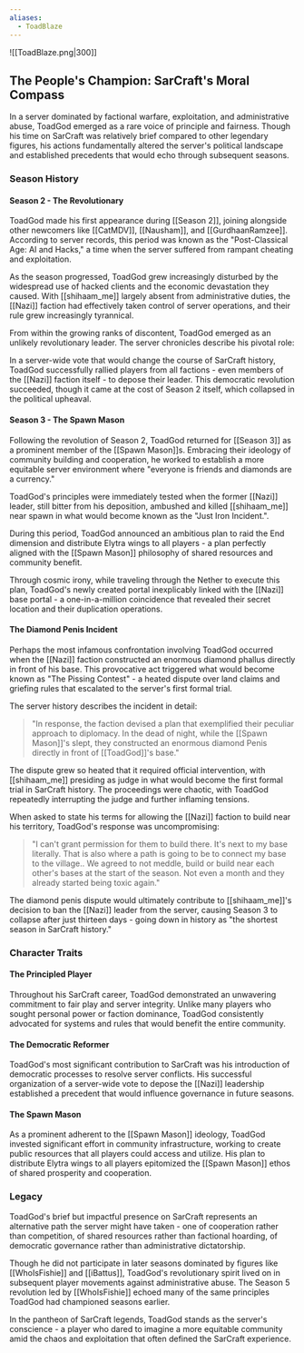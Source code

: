 ```yaml
---
aliases:
  - ToadBlaze
---
```

![[ToadBlaze.png|300]]

## The People's Champion: SarCraft's Moral Compass

In a server dominated by factional warfare, exploitation, and administrative abuse, ToadGod emerged as a rare voice of principle and fairness. Though his time on SarCraft was relatively brief compared to other legendary figures, his actions fundamentally altered the server's political landscape and established precedents that would echo through subsequent seasons.

### Season History
#### Season 2 - The Revolutionary

ToadGod made his first appearance during [[Season 2]], joining alongside other newcomers like [[CatMDV]], [[Nausham]], and [[GurdhaanRamzee]]. According to server records, this period was known as the "Post-Classical Age: AI and Hacks," a time when the server suffered from rampant cheating and exploitation.

As the season progressed, ToadGod grew increasingly disturbed by the widespread use of hacked clients and the economic devastation they caused. With [[shihaam_me]] largely absent from administrative duties, the [[Nazi]] faction had effectively taken control of server operations, and their rule grew increasingly tyrannical.

From within the growing ranks of discontent, ToadGod emerged as an unlikely revolutionary leader. The server chronicles describe his pivotal role:

In a server-wide vote that would change the course of SarCraft history, ToadGod successfully rallied players from all factions - even members of the [[Nazi]] faction itself - to depose their leader. This democratic revolution succeeded, though it came at the cost of Season 2 itself, which collapsed in the political upheaval.

#### Season 3 - The Spawn Mason

Following the revolution of Season 2, ToadGod returned for [[Season 3]] as a prominent member of the [[Spawn Mason]]s. Embracing their ideology of community building and cooperation, he worked to establish a more equitable server environment where "everyone is friends and diamonds are a currency."

ToadGod's principles were immediately tested when the former [[Nazi]] leader, still bitter from his deposition, ambushed and killed [[shihaam_me]] near spawn in what would become known as the "Just Iron Incident.".

During this period, ToadGod announced an ambitious plan to raid the End dimension and distribute Elytra wings to all players - a plan perfectly aligned with the [[Spawn Mason]] philosophy of shared resources and community benefit.

Through cosmic irony, while traveling through the Nether to execute this plan, ToadGod's newly created portal inexplicably linked with the [[Nazi]] base portal - a one-in-a-million coincidence that revealed their secret location and their duplication operations.

#### The Diamond Penis Incident

Perhaps the most infamous confrontation involving ToadGod occurred when the [[Nazi]] faction constructed an enormous diamond phallus directly in front of his base. This provocative act triggered what would become known as "The Pissing Contest" - a heated dispute over land claims and griefing rules that escalated to the server's first formal trial.

The server history describes the incident in detail:

> "In response, the faction devised a plan that exemplified their peculiar approach to diplomacy. In the dead of night, while the [[Spawn Mason]]'s slept, they constructed an enormous diamond Penis directly in front of [[ToadGod]]'s base."

The dispute grew so heated that it required official intervention, with [[shihaam_me]] presiding as judge in what would become the first formal trial in SarCraft history. The proceedings were chaotic, with ToadGod repeatedly interrupting the judge and further inflaming tensions.

When asked to state his terms for allowing the [[Nazi]] faction to build near his territory, ToadGod's response was uncompromising:

> "I can't grant permission for them to build there. It's next to my base literally. That is also where a path is going to be to connect my base to the village.. We agreed to not meddle, build or build near each other's bases at the start of the season. Not even a month and they already started being toxic again."

The diamond penis dispute would ultimately contribute to [[shihaam_me]]'s decision to ban the [[Nazi]] leader from the server, causing Season 3 to collapse after just thirteen days - going down in history as "the shortest season in SarCraft history."

### Character Traits

#### The Principled Player

Throughout his SarCraft career, ToadGod demonstrated an unwavering commitment to fair play and server integrity. Unlike many players who sought personal power or faction dominance, ToadGod consistently advocated for systems and rules that would benefit the entire community.

#### The Democratic Reformer

ToadGod's most significant contribution to SarCraft was his introduction of democratic processes to resolve server conflicts. His successful organization of a server-wide vote to depose the [[Nazi]] leadership established a precedent that would influence governance in future seasons.

#### The Spawn Mason

As a prominent adherent to the [[Spawn Mason]] ideology, ToadGod invested significant effort in community infrastructure, working to create public resources that all players could access and utilize. His plan to distribute Elytra wings to all players epitomized the [[Spawn Mason]] ethos of shared prosperity and cooperation.

### Legacy

ToadGod's brief but impactful presence on SarCraft represents an alternative path the server might have taken - one of cooperation rather than competition, of shared resources rather than factional hoarding, of democratic governance rather than administrative dictatorship.

Though he did not participate in later seasons dominated by figures like [[WhoIsFishie]] and [[iBattus]], ToadGod's revolutionary spirit lived on in subsequent player movements against administrative abuse. The Season 5 revolution led by [[WhoIsFishie]] echoed many of the same principles ToadGod had championed seasons earlier.

In the pantheon of SarCraft legends, ToadGod stands as the server's conscience - a player who dared to imagine a more equitable community amid the chaos and exploitation that often defined the SarCraft experience.
